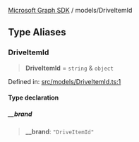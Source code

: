 [Microsoft Graph SDK](../modules.md) / models/DriveItemId

## Type Aliases

### DriveItemId

> **DriveItemId** = `string` & `object`

Defined in: [src/models/DriveItemId.ts:1](https://github.com/Future-Secure-AI/microsoft-graph/blob/6f587d043e8277194e9b2feca914ab2cba9d258d/src/models/DriveItemId.ts#L1)

#### Type declaration

##### \_\_brand

> **\_\_brand**: `"DriveItemId"`
